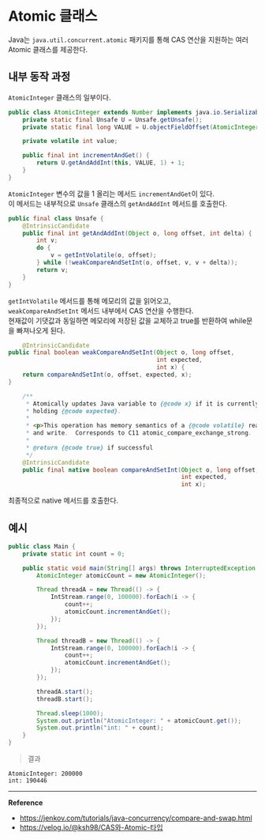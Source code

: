 # Atomic 클래스
Java는 `java.util.concurrent.atomic` 패키지를 통해 CAS 연산을 지원하는 여러 Atomic 클래스를 제공한다.

## 내부 동작 과정
`AtomicInteger` 클래스의 일부이다.
```java
public class AtomicInteger extends Number implements java.io.Serializable {
    private static final Unsafe U = Unsafe.getUnsafe();
    private static final long VALUE = U.objectFieldOffset(AtomicInteger.class, "value");

    private volatile int value;

    public final int incrementAndGet() {
        return U.getAndAddInt(this, VALUE, 1) + 1;
    }
}
```
`AtomicInteger` 변수의 값을 1 올리는 메서드 `incrementAndGet`이 있다.<br>
이 메서드는 내부적으로 `Unsafe` 클래스의 `getAndAddInt` 메서드를 호출한다.

```java
public final class Unsafe {
    @IntrinsicCandidate
    public final int getAndAddInt(Object o, long offset, int delta) {
        int v;
        do {
            v = getIntVolatile(o, offset);
        } while (!weakCompareAndSetInt(o, offset, v, v + delta));
        return v;
    }
}
```
`getIntVolatile` 메서드를 통해 메모리의 값을 읽어오고,<br>
`weakCompareAndSetInt` 메서드 내부에서 CAS 연산을 수행한다.<br>
현재값이 기댓값과 동일하면 메모리에 저장된 값을 교체하고 true를 반환하여 while문을 빠져나오게 된다.

```java
    @IntrinsicCandidate
public final boolean weakCompareAndSetInt(Object o, long offset,
                                          int expected,
                                          int x) {
    return compareAndSetInt(o, offset, expected, x);
}
```
```java
    /**
     * Atomically updates Java variable to {@code x} if it is currently
     * holding {@code expected}.
     *
     * <p>This operation has memory semantics of a {@code volatile} read
     * and write.  Corresponds to C11 atomic_compare_exchange_strong.
     *
     * @return {@code true} if successful
     */
    @IntrinsicCandidate
    public final native boolean compareAndSetInt(Object o, long offset,
                                                 int expected,
                                                 int x);
```
최종적으로 native 메서드를 호출한다.

## 예시
```java
public class Main {
    private static int count = 0;

    public static void main(String[] args) throws InterruptedException {
        AtomicInteger atomicCount = new AtomicInteger();

        Thread threadA = new Thread(() -> {
            IntStream.range(0, 100000).forEach(i -> {
                count++;
                atomicCount.incrementAndGet();
            });
        });

        Thread threadB = new Thread(() -> {
            IntStream.range(0, 100000).forEach(i -> {
                count++;
                atomicCount.incrementAndGet();
            });
        });

        threadA.start();
        threadB.start();

        Thread.sleep(1000);
        System.out.println("AtomicInteger: " + atomicCount.get());
        System.out.println("int: " + count);
    }
}
```
> 결과
```log
AtomicInteger: 200000
int: 190446
```

---
**Reference**<br>
- https://jenkov.com/tutorials/java-concurrency/compare-and-swap.html
- https://velog.io/@ksh98/CAS와-Atomic-타입
